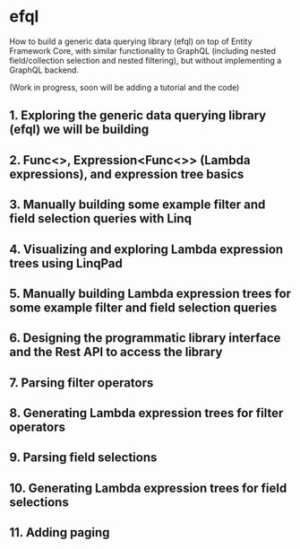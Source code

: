 # efql
How to build a generic data querying library (efql) on top of Entity Framework Core, with similar functionality to GraphQL (including nested field/collection selection and nested filtering), but without implementing a GraphQL backend.

(Work in progress, soon will be adding a tutorial and the code)

## 1. Exploring the generic data querying library (efql) we will be building
## 2. Func<>, Expression<Func<>> (Lambda expressions), and expression tree basics
## 3. Manually building some example filter and field selection queries with Linq
## 4. Visualizing and exploring Lambda expression trees using LinqPad
## 5. Manually building Lambda expression trees for some example filter and field selection queries 
## 6. Designing the programmatic library interface and the Rest API to access the library
## 7. Parsing filter operators
## 8. Generating Lambda expression trees for filter operators
## 9. Parsing field selections
## 10. Generating Lambda expression trees for field selections
## 11. Adding paging
